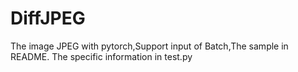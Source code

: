 # DiffJPEG
The image JPEG with pytorch,Support input of Batch,The sample in README.
The specific information in test.py
